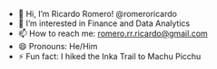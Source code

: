 - 👋 Hi, I’m Ricardo Romero! @romeroricardo
- 👀 I’m interested in Finance and Data Analytics
- 📫 How to reach me: romero.rr.ricardo@gmail.com
- 😄 Pronouns: He/Him
- ⚡ Fun fact: I hiked the Inka Trail to Machu Picchu 

<!---
romeroricardo/romeroricardo is a ✨ special ✨ repository because its `README.md` (this file) appears on your GitHub profile.
You can click the Preview link to take a look at your changes.
--->
